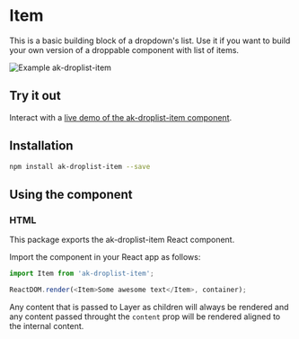 # Item

This is a basic building block of a dropdown's list. Use it if you want to build your own version of a droppable component with list of items.


![Example ak-droplist-item](https://bytebucket.org/atlassian/atlaskit/raw/@BITBUCKET_COMMIT@/packages/ak-droplist-item/docs/screencast.gif)

## Try it out

Interact with a [live demo of the ak-droplist-item component](https://aui-cdn.atlassian.com/atlaskit/stories/ak-droplist-item/@VERSION@/).

## Installation

```sh
npm install ak-droplist-item --save
```

## Using the component

### HTML

This package exports the ak-droplist-item React component.

Import the component in your React app as follows:

```js
import Item from 'ak-droplist-item';

ReactDOM.render(<Item>Some awesome text</Item>, container);
```

Any content that is passed to Layer as children will always be rendered and any content passed throught the `content` prop will be rendered aligned to the internal content.
